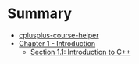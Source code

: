 # Summary

* [cplusplus-course-helper](README.md)
* [Chapter 1 - Introduction](chapter1/README.md)
   * [Section 1.1: Introduction to C++](chapter1/section1-1.md)

